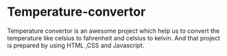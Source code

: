 # Temperature-convertor
Temperature convertor is an awesome project which help us to convert the temperature like celsius to fahrenheit and celsius to kelvin. And that project is prepared by using HTML ,CSS and Javascript.
